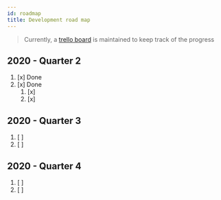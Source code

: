 ```yaml
---
id: roadmap
title: Development road map
---
```


> Currently, a [trello board] is maintained to keep track of the progress


## 2020 - Quarter 2

1. [x] Done
2. [x] Done
    1. [x] 
    2. [x] 

## 2020 - Quarter 3

1. [ ] 
2. [ ] 

## 2020 - Quarter 4

1. [ ] 
2. [ ] 


[trello board]: https://trello.com/b/arbchain
